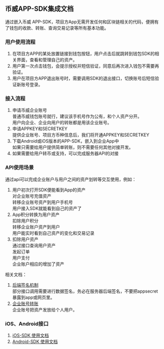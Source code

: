 ## 币威APP-SDK集成文档
通过嵌入币威 APP-SDK，项目方App无需开发任何和区块链相关的代码，便拥有了钱包的收款、转账、查询交易记录等所有基本功能。

### 用户使用流程
1. 在项目方APP的某处放置链接到钱包按钮，用户点击后就跳转到钱包SDK的相关界面，查看和管理自己的资产。
2. 用户第一次点击钱包，会提示授权并短信验证，同意后再次进入钱包不需要再验证。
3. 用户在项目方APP退出账号时，需要调用SDK的退出接口，切换账号后短信验证新账号登录。

### 接入流程
1. 申请币威企业账号  
  普通币威钱包账号就行，建议该手机号作为公有，和个人资产分开。  
  用户向企业、企业向用户的转账都是用该企业账号。
2. 申请APPKEY和SECRETKEY  
  提供企业账号、项目方币种信息后，我们将开通APPKEY和SECRETKEY
3. 下载Android或iOS版本的APP-SDK，嵌入到企业App中  
  如果只需要给用户提供简单转账，则不需要任何其他对接开发。
4. 如果需要给用户转币或支持，可以完成服务器API的对接

### API使用场景
通过api可以完成企业账户与用户之间的资产划转等交互使用，例如：
1. 用户初次打开SDK便能看到App的资产  
对企业账号充值资产  
转移企业账号资产到用户手机号  
用户接入SDK就能看到自己的资产了
2. App积分转换为用户资产  
扣除用户积分  
转移企业账户资产到用户  
用户能实时看到自己资产的变化和交易记录
3. 扣除用户资产  
通过接口查询用户资产  
发起订单  
用户支付  
企业账户相应的增加了资产  

相关文档：  
1. [后端签名机制](./sign.md)  
部分接口调用需要进行数据签名，务必在服务器后端签名，不要把appsecret暴露到app或网页里。
2. [企业账号转账](./tran.md)  
企业账号把资产发放给个人用户。  


### iOS、Android接口
1. [iOS-SDK 使用文档](https://github.com/bitcv/iOS-BitcvWalletSDK)
2. [Android-SDK 使用文档](https://github.com/bitcv/Android-BitcvWalletSDK)

